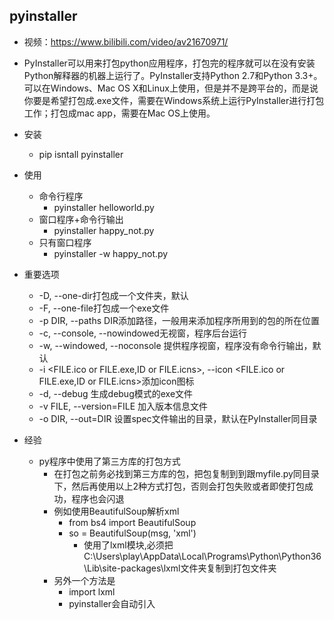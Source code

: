 ## pyinstaller

- 视频：https://www.bilibili.com/video/av21670971/

- PyInstaller可以用来打包python应用程序，打包完的程序就可以在没有安装Python解释器的机器上运行了。PyInstaller支持Python 2.7和Python 3.3+。可以在Windows、Mac OS X和Linux上使用，但是并不是跨平台的，而是说你要是希望打包成.exe文件，需要在Windows系统上运行PyInstaller进行打包工作；打包成mac app，需要在Mac OS上使用。

- 安装
    - pip isntall pyinstaller
    
- 使用
    - 命令行程序
        - pyinstaller helloworld.py
    - 窗口程序+命令行输出
        - pyinstaller happy_not.py
    - 只有窗口程序
        - pyinstaller -w happy_not.py
    
- 重要选项    
    - -D, --one-dir打包成一个文件夹，默认
    - -F, --one-file打包成一个exe文件
    - -p DIR, --paths DIR添加路径，一般用来添加程序所用到的包的所在位置
    - -c, --console, --nowindowed无视窗，程序后台运行
    - -w, --windowed, --noconsole 提供程序视窗，程序没有命令行输出，默认
    - -i <FILE.ico or FILE.exe,ID or FILE.icns>, --icon <FILE.ico or FILE.exe,ID or FILE.icns>添加icon图标
    - -d, --debug 生成debug模式的exe文件
    - -v FILE, --version=FILE 加入版本信息文件
    - -o DIR, --out=DIR 设置spec文件输出的目录，默认在PyInstaller同目录
    
- 经验
    - py程序中使用了第三方库的打包方式
        - 在打包之前务必找到第三方库的包，把包复制到到跟myfile.py同目录下，然后再使用以上2种方式打包，否则会打包失败或者即使打包成功，程序也会闪退
        - 例如使用BeautifulSoup解析xml
            - from bs4 import BeautifulSoup
            - so = BeautifulSoup(msg, 'xml')
                - 使用了lxml模块,必须把C:\Users\play\AppData\Local\Programs\Python\Python36\Lib\site-packages\lxml文件夹复制到打包文件夹
        - 另外一个方法是
            - import lxml
            - pyinstaller会自动引入